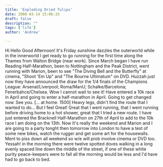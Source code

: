 ```yaml
---
title: 'Exploding Dried Tulips'
date: 2008-03-14 15:06:33
draft: false
description: ""
tags: ['life']
author: 'Andrew'

---
```


Hi Hello Good Afternoon! It's Friday sunshine dazzles the outerworld while in the innerworld I get ready to go running for the first time along the Thames from Walton Bridge (near work). Since March began I have run Reading Half-Marathon, been to Nottingham and the Peak District, went running with Marion, been to see "The Diving Bell and the Butterfly" at cinema, "Shoot 'Em Up" and "The Bourne Ultimatum" on DVD. Huzzah just now they have announced the draw for the 1/4 finals of the Champions League: Arsenal/Liverpool; Roma/ManU; Schalke/Barcelona; Fenerbahce/Chelsea. Wow I cannot wait to see it! Have entered a 10k race in April and going to enter a half-marathon in April. Going to get changed now. See you. \[... at home. 1500\] Heavy legs, didn't find the route that I wanted to do... But I feel Great! Great that I went running, that I went running before driving home to a hot shower, great that I tried a new route. I have just entered the Bracknell Half-Marathon on 27th of April to add to the 10k race I am doing on the 13th. Now It's really the weekend and Marion and I are going to a party tonght then tomorrow into London to have a test of some new bikes, watch the rugger and get some art for the housewalls. Ment to piss down all weekend so w/e will prob involve cinema or DVD too. Yessah! in the morning there were twelve spotted doves walking in a long evenly spaced line down the middle of the street, if one of these white purity peace-keepers were to fall all the morning would be less and I'd have had to go back to bed.
